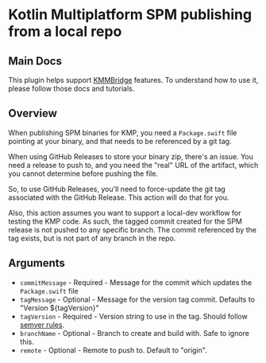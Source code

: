 # Kotlin Multiplatform SPM publishing from a local repo

## Main Docs

This plugin helps support [KMMBridge](https://touchlab.co/kmmbridge/) features. To understand how to use it, please follow those docs and tutorials.

## Overview

When publishing SPM binaries for KMP, you need a `Package.swift` file pointing at your binary, and that needs to be referenced by a git tag.

When using GitHub Releases to store your binary zip, there's an issue. You need a release to push to, and you need the "real" URL of the artifact, which you cannot determine before pushing the file.

So, to use GitHub Releases, you'll need to force-update the git tag associated with the GitHub Release. This action will do that for you.

Also, this action assumes you want to support a local-dev workflow for testing the KMP code. As such, the tagged commit created for the SPM release is not pushed to any specific branch. The commit referenced by the tag exists, but is not part of any branch in the repo.

## Arguments

* `commitMessage` - Required - Message for the commit which updates the `Package.swift` file
* `tagMessage` - Optional - Message for the version tag commit. Defaults to "Version ${tagVersion}"
* `tagVersion` - Required - Version string to use in the tag. Should follow [semver rules](https://semver.org/).
* `branchName` - Optional - Branch to create and build with. Safe to ignore this.
* `remote` - Optional - Remote to push to. Default to "origin".